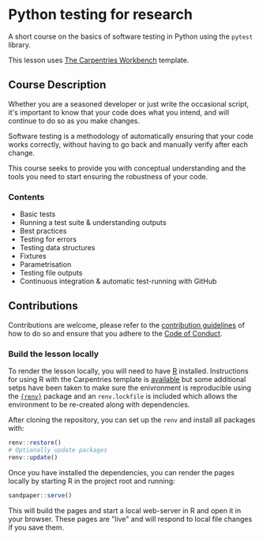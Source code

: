# Python testing for research

A short course on the basics of software testing in Python using the `pytest` library.

This lesson uses [The Carpentries Workbench][workbench] template.

## Course Description

Whether you are a seasoned developer or just write the occasional script, it's important to know that your code does what you intend, and will continue to do so as you make changes.

Software testing is a methodology of automatically ensuring that your code works correctly, without having to go back and manually verify after each change.

This course seeks to provide you with conceptual understanding and the tools you need to start ensuring the robustness of your code.

### Contents

- Basic tests
- Running a test suite & understanding outputs
- Best practices
- Testing for errors
- Testing data structures
- Fixtures
- Parametrisation
- Testing file outputs
- Continuous integration & automatic test-running with GitHub

## Contributions

Contributions are welcome, please refer to the [contribution guidelines](CONTRIBUTING.md) of how to do so and ensure that you adhere to the [Code of Conduct](CODE_OF_CONDUCT.md).

### Build the lesson locally

To render the lesson locally, you will need to have [R][r] installed. Instructions for using R with the Carpentries template is [available](https://carpentries.github.io/workbench/#installation) but some additional setps have been taken to make sure the enivronment is reproducible using the [`{renv}`](https://rstudio.github.io/renv/articles/renv.html) package and an `renv.lockfile` is included which allows the environment to be re-created along with dependencies.

After cloning the repository, you can set up the `renv` and install all packages with:
``` r
renv::restore()
# Optionally update packages
renv::update()
```
Once you have installed the dependencies, you can render the pages locally by starting R in the project root and running:
``` r
sandpaper::serve()
```
This will build the pages and start a local web-server in R and open it in your browser. These pages are "live" and will respond to local file changes if you save them.

[git]: https://git-scm.com
[r]: https://www.r-project.org/
[workbench]: https://carpentries.github.io/workbench/




